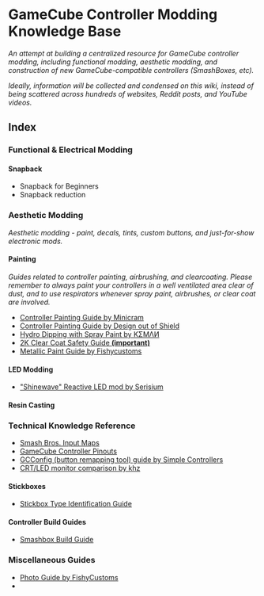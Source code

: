 # GameCube Controller Modding Knowledge Base

*An attempt at building a centralized resource for GameCube controller modding, including functional modding, aesthetic modding, and construction of new GameCube-compatible controllers (SmashBoxes, etc).*

*Ideally, information will be collected and condensed on this wiki, instead of being scattered across hundreds of websites, Reddit posts, and YouTube videos.*

## Index

### Functional & Electrical Modding

#### Snapback

* Snapback for Beginners
* Snapback reduction

### Aesthetic Modding

*Aesthetic modding - paint, decals, tints, custom buttons, and just-for-show electronic mods.*

#### Painting

*Guides related to controller painting, airbrushing, and clearcoating. Please remember to always paint your controllers in a well ventilated area clear of dust, and to use respirators whenever spray paint, airbrushes, or clear coat are involved.*

* [Controller Painting Guide by Minicram](https://docs.google.com/document/d/1pBlFABRQOmNGjL8D6rAbO7hwa_dI0mxpK7HNBUmTRew/edit)
* [Controller Painting Guide by Design out of Shield]()
* [Hydro Dipping with Spray Paint by ΚΣϺΛИ](https://docs.google.com/document/d/1AiaCoKLVeI0blwRUUU5oJuDHAQsfg5fuZVzIX8Cpul4/edit#heading=h.oam3yp67cqvn)
* [2K Clear Coat Safety Guide **(important)**](https://docs.google.com/document/d/13aNeXXbrsHRQ14O4L9qJy682otQVSmGREF5aQ1I-I9I/edit)
* [Metallic Paint Guide by Fishycustoms](https://docs.google.com/document/d/1h-n-luKojTQllxHT7LZWJOR5B7lYGxNaIq3S75lOrP0/edit)

#### LED Modding

* ["Shinewave" Reactive LED mod by Serisium](http://electricexploits.net/shinewave/)

#### Resin Casting



### Technical Knowledge Reference

* [Smash Bros. Input Maps](https://docs.google.com/spreadsheets/d/1Zh0kDLW4w_Dzv8uz1IYM3mewAmKSl4c-qhRbKXpUM_U/edit#gid=0)
* [GameCube Controller Pinouts](https://docs.google.com/spreadsheets/d/1X-F21F838uQRCuYsc7nQoAv6I2dchvXtBSNTf-ZOc9M/edit#gid=0)
* [GCConfig (button remapping tool) guide by Simple Controllers](https://docs.google.com/document/d/1KZrORDtJBuovVAHRZjteRitBKkwibZOc7VW0PdGedEk/edit)
* [CRT/LED monitor comparison by khz](https://docs.google.com/document/d/1-Yyda028vIsh8OIp6I7d4AJssCsF_Tm4rByoCIzyVoc/edit)

#### Stickboxes

* [Stickbox Type Identification Guide](https://docs.google.com/document/d/1ZDnnRmYGhKrsHwSEAL-PmC0uRXkMTZtGtsDU-Qi3-5U/edit)


#### Controller Build Guides

* [Smashbox Build Guide](https://docs.google.com/document/d/1ndV4E_w2ThAv9LpbjEzRDWwMj0uBWB9YqbvkHV35X5w/edit)

### Miscellaneous Guides

* [Photo Guide by FishyCustoms](https://docs.google.com/document/d/1EJ7ahrJYcyTDm21T9rPnfEdSg7uhigToSZP_k-buXIw/edit)
* 